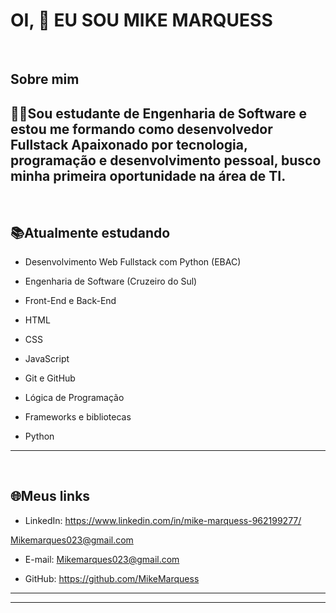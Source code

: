 # OI, 👋 EU SOU MIKE MARQUESS
<br>

<h2 style="border: none;" > Sobre mim </h2>

**👨‍💻Sou estudante de Engenharia de Software e estou me formando como desenvolvedor Fullstack
Apaixonado por tecnologia, programação e desenvolvimento pessoal, busco minha primeira oportunidade na área de TI.**
---
<br> 

<!--## <h2 style="border:none;">🚀Habilidades em desenvolvimento</h2>-->

<h2 style="border: none;">📚Atualmente estudando</h2>

- Desenvolvimento Web Fullstack com Python (EBAC)

- Engenharia de Software (Cruzeiro do Sul)
- Front-End e Back-End
- HTML
- CSS
- JavaScript

- Git e GitHub
- Lógica de Programação
- Frameworks e bibliotecas
- Python

---
<br>

<h2 style="border:none;">🌐Meus links</h2>

- LinkedIn: https://www.linkedin.com/in/mike-marquess-962199277/

<!-- Portifolio: -->
[Mikemarques023@gmail.com](https://img.shields.io/badge/Gmail-D14836?style=for-the-badge&logo=gmail&logoColor=white)
- E-mail: Mikemarques023@gmail.com

- GitHub: https://github.com/MikeMarquess

---
<!--<h2 style="border:none;">🛠️ Projetos:</h2>
- : Uma breve descrição
- : Outra breve descrição-->
---
